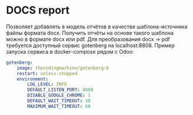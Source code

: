# DOCS report

Позволяет добавлять в модель отчётов в качестве шаблона-источника файлы формата docx.
Получить отчёты на основе такого шаблона можно в формате docx или pdf.
Для преобразования docx -> pdf требуется доступный сервис gotenberg на localhost:8808.
Пример запуска сервиса в docker-compose рядом с Odoo:

```yaml
gotenberg:
    image: thecodingmachine/gotenberg:6
    restart: unless-stopped
    environment:
        LOG_LEVEL: INFO
        DEFAULT_LISTEN_PORT: 8808
        DISABLE_GOOGLE_CHROME: 1
        DEFAULT_WAIT_TIMEOUT: 30
        MAXIMUM_WAIT_TIMEOUT: 60
```
